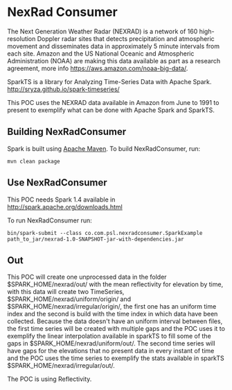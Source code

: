# NexRad Consumer

The Next Generation Weather Radar (NEXRAD) is a network of 160 high-resolution Doppler radar sites that detects precipitation and atmospheric movement and disseminates data in approximately 5 minute intervals from each site. Amazon and the US National Oceanic and Atmospheric Administration (NOAA) are making this data available as part as a research agreement, more info https://aws.amazon.com/noaa-big-data/.

SparkTS is a library for Analyzing Time-Series Data with Apache Spark. http://sryza.github.io/spark-timeseries/

This POC uses the NEXRAD data available in Amazon from June to 1991 to present to exemplify what can be done with Apache Spark and SparkTS.

## Building NexRadConsumer

Spark is built using [Apache Maven](http://maven.apache.org/).
To build NexRadConsumer, run:

    mvn clean package

## Use NexRadConsumer

This POC needs Spark 1.4 available in http://spark.apache.org/downloads.html

To run NexRadConsumer run:

    bin/spark-submit --class co.com.psl.nexradconsumer.SparkExample path_to_jar/nexrad-1.0-SNAPSHOT-jar-with-dependencies.jar

## Out

This POC will create one unprocessed data in the folder $SPARK_HOME/nexrad/out/ with the mean reflectivity for elevation by time, with this data will create two TimeSeries, $SPARK_HOME/nexrad/uniform/origin/ and $SPARK_HOME/nexrad/irregular/origin/, the first one has an uniform time index and the second is build with the time index in which data have been collected. Because the data doesn't have an uniform interval between files, the first time series will be created with multiple gaps and the POC uses it to exemplify the linear interpolation available in sparkTS to fill some of the gaps in $SPARK_HOME/nexrad/uniform/out/. The second time series will have gaps for the elevations that no present data in every instant of time and the POC uses the time series to exemplify the stats available in sparkTS $SPARK_HOME/nexrad/irregular/out/.

The POC is using Reflectivity.
